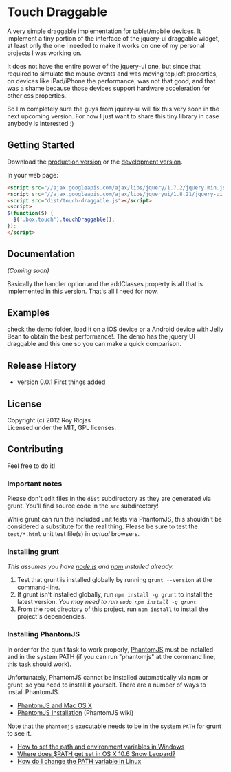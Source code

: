 # Touch Draggable

A very simple draggable implementation for tablet/mobile devices. It implement a tiny portion of the interface of the jquery-ui draggable widget, at least only the one I needed to make it works on one of my personal projects I was working on.

It does not have the entire power of the jquery-ui one, but since that required to simulate the mouse events and was moving top,left properties, on devices like iPad/iPhone the performance, was not that good, and that was a shame because those devices support hardware acceleration for other css properties.

So I'm completely sure the guys from jquery-ui will fix this very soon in the next upcoming version. For now I just want to share this tiny library in case anybody is interested :)

## Getting Started
Download the [production version][min] or the [development version][max].

[min]: https://raw.github.com/royriojas/touch-draggable/master/dist/touch-draggable.min.js
[max]: https://raw.github.com/royriojas/touch-draggable/master/dist/touch-draggable.js

In your web page:

```html
<script src="//ajax.googleapis.com/ajax/libs/jquery/1.7.2/jquery.min.js"></script>
<script src="//ajax.googleapis.com/ajax/libs/jqueryui/1.8.21/jquery-ui.min.js"></script>
<script src="dist/touch-draggable.js"></script>
<script>
$(function($) {
  $('.box.touch').touchDraggable();
});
</script>
```

## Documentation
_(Coming soon)_

Basically the handler option and the addClasses property is all that is implemented in this version.
That's all I need for now.

## Examples
check the demo folder, load it on a iOS device or a Android device with Jelly Bean to obtain the best performance!. The demo has the jquery UI draggable and this one so you can make a quick comparison.

## Release History
- version 0.0.1
First things added

## License
Copyright (c) 2012 Roy Riojas  
Licensed under the MIT, GPL licenses.

## Contributing
Feel free to do it!

### Important notes
Please don't edit files in the `dist` subdirectory as they are generated via grunt. You'll find source code in the `src` subdirectory!

While grunt can run the included unit tests via PhantomJS, this shouldn't be considered a substitute for the real thing. Please be sure to test the `test/*.html` unit test file(s) in _actual_ browsers.

### Installing grunt
_This assumes you have [node.js](http://nodejs.org/) and [npm](http://npmjs.org/) installed already._

1. Test that grunt is installed globally by running `grunt --version` at the command-line.
1. If grunt isn't installed globally, run `npm install -g grunt` to install the latest version. _You may need to run `sudo npm install -g grunt`._
1. From the root directory of this project, run `npm install` to install the project's dependencies.

### Installing PhantomJS

In order for the qunit task to work properly, [PhantomJS](http://www.phantomjs.org/) must be installed and in the system PATH (if you can run "phantomjs" at the command line, this task should work).

Unfortunately, PhantomJS cannot be installed automatically via npm or grunt, so you need to install it yourself. There are a number of ways to install PhantomJS.

* [PhantomJS and Mac OS X](http://ariya.ofilabs.com/2012/02/phantomjs-and-mac-os-x.html)
* [PhantomJS Installation](http://code.google.com/p/phantomjs/wiki/Installation) (PhantomJS wiki)

Note that the `phantomjs` executable needs to be in the system `PATH` for grunt to see it.

* [How to set the path and environment variables in Windows](http://www.computerhope.com/issues/ch000549.htm)
* [Where does $PATH get set in OS X 10.6 Snow Leopard?](http://superuser.com/questions/69130/where-does-path-get-set-in-os-x-10-6-snow-leopard)
* [How do I change the PATH variable in Linux](https://www.google.com/search?q=How+do+I+change+the+PATH+variable+in+Linux)
